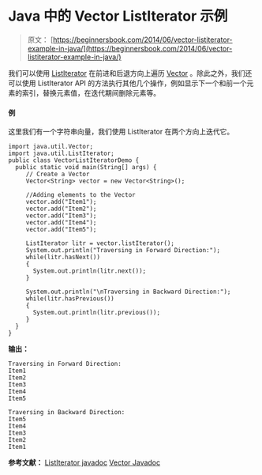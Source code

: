 # Java 中的 Vector ListIterator 示例

> 原文： [https://beginnersbook.com/2014/06/vector-listiterator-example-in-java/](https://beginnersbook.com/2014/06/vector-listiterator-example-in-java/)

我们可以使用 [ListIterator](https://beginnersbook.com/2014/06/listiterator-in-java-with-examples/ "ListIterator in Java with examples") 在前进和后退方向上遍历 [Vector](https://beginnersbook.com/2013/12/vector-in-java/ "Vector in Java") 。除此之外，我们还可以使用 ListIterator API 的方法执行其他几个操作，例如显示下一个和前一个元素的索引，替换元素值，在迭代期间删除元素等。

#### 例

这里我们有一个字符串向量，我们使用 ListIterator 在两个方向上迭代它。

```
import java.util.Vector;
import java.util.ListIterator;
public class VectorListIteratorDemo {
  public static void main(String[] args) {
     // Create a Vector
     Vector<String> vector = new Vector<String>();

     //Adding elements to the Vector
     vector.add("Item1");
     vector.add("Item2");
     vector.add("Item3");
     vector.add("Item4");
     vector.add("Item5");

     ListIterator litr = vector.listIterator();
     System.out.println("Traversing in Forward Direction:");
     while(litr.hasNext())
     {
       System.out.println(litr.next());
     }

     System.out.println("\nTraversing in Backward Direction:");
     while(litr.hasPrevious())
     {
       System.out.println(litr.previous());
     }
  }
}
```

**输出：**

```
Traversing in Forward Direction:
Item1
Item2
Item3
Item4
Item5

Traversing in Backward Direction:
Item5
Item4
Item3
Item2
Item1
```

**参考文献：**
[ListIterator javadoc](https://docs.oracle.com/javase/7/docs/api/java/util/ListIterator.html)
[Vector Javadoc](https://docs.oracle.com/javase/7/docs/api/java/util/Vector.html)